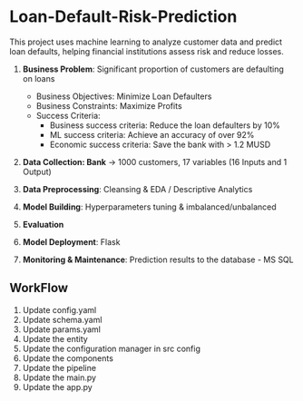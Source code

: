 # Loan-Default-Risk-Prediction
This project uses machine learning to analyze customer data and predict loan defaults, helping financial institutions assess risk and reduce losses.

1. **Business Problem**: Significant proportion of customers are defaulting on loans
    - Business Objectives: Minimize Loan Defaulters
    - Business Constraints: Maximize Profits
    - Success Criteria:
        - Business success criteria: Reduce the loan defaulters by 10%
        - ML success criteria: Achieve an accuracy of over 92%
        - Economic success criteria: Save the bank with > 1.2 MUSD

2. **Data Collection: Bank** -> 1000 customers, 17 variables (16 Inputs and 1 Output)

3. **Data Preprocessing**: Cleansing & EDA / Descriptive Analytics

4. **Model Building**: Hyperparameters tuning & imbalanced/unbalanced 

5. **Evaluation**

6. **Model Deployment**: Flask 

7. **Monitoring & Maintenance**: Prediction results to the database - MS SQL


## WorkFlow

1. Update config.yaml
2. Update schema.yaml 
3. Update params.yaml
4. Update the entity    
5. Update the configuration manager in src config
6. Update the components
7. Update the pipeline 
8. Update the main.py  
9. Update the app.py
     
